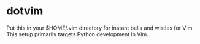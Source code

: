 dotvim
======

Put this in your $HOME/.vim directory for instant bells and wistles for Vim. 
This setup primarily targets Python development in Vim.
